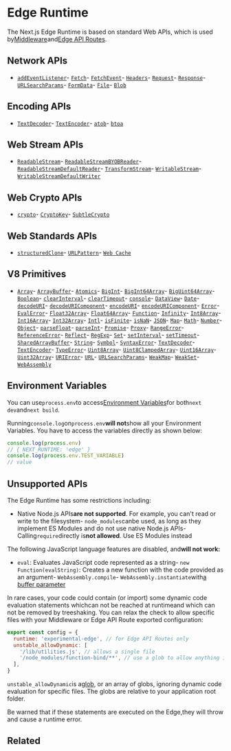 # Edge Runtime

The Next.js Edge Runtime is based on standard Web APIs, which is used by[Middleware](/docs/middleware)and[Edge API Routes](/docs/api-routes/edge-api-routes).

## Network APIs

- [`addEventListener`](https://developer.mozilla.org/en-US/docs/Web/API/EventTarget/addEventListener)- [`Fetch`](https://developer.mozilla.org/en-US/docs/Web/API/Fetch_API)- [`FetchEvent`](https://developer.mozilla.org/en-US/docs/Web/API/FetchEvent)- [`Headers`](https://developer.mozilla.org/en-US/docs/Web/API/Headers)- [`Request`](https://developer.mozilla.org/en-US/docs/Web/API/Request)- [`Response`](https://developer.mozilla.org/en-US/docs/Web/API/Response)- [`URLSearchParams`](https://developer.mozilla.org/en-US/docs/Web/API/URLSearchParams)- [`FormData`](https://developer.mozilla.org/en-US/docs/Web/API/FormData)- [`File`](https://developer.mozilla.org/en-US/docs/Web/API/File)- [`Blob`](https://developer.mozilla.org/en-US/docs/Web/API/Blob)

## Encoding APIs

- [`TextDecoder`](https://developer.mozilla.org/en-US/docs/Web/API/TextDecoder)- [`TextEncoder`](https://developer.mozilla.org/en-US/docs/Web/API/TextEncoder)- [`atob`](https://developer.mozilla.org/en-US/docs/Web/API/WindowBase64/atob)- [`btoa`](https://developer.mozilla.org/en-US/docs/Web/API/WindowBase64/btoa)

## Web Stream APIs

- [`ReadableStream`](https://developer.mozilla.org/en-US/docs/Web/API/ReadableStream)- [`ReadableStreamBYOBReader`](https://developer.mozilla.org/en-US/docs/Web/API/ReadableStreamBYOBReader)- [`ReadableStreamDefaultReader`](https://developer.mozilla.org/en-US/docs/Web/API/ReadableStreamDefaultReader)- [`TransformStream`](https://developer.mozilla.org/en-US/docs/Web/API/TransformStream)- [`WritableStream`](https://developer.mozilla.org/en-US/docs/Web/API/WritableStream)- [`WritableStreamDefaultWriter`](https://developer.mozilla.org/en-US/docs/Web/API/WritableStreamDefaultWriter)

## Web Crypto APIs

- [`crypto`](https://developer.mozilla.org/en-US/docs/Web/API/Web_Crypto_API)- [`CryptoKey`](https://developer.mozilla.org/en-US/docs/Web/API/CryptoKey)- [`SubtleCrypto`](https://developer.mozilla.org/en-US/docs/Web/API/SubtleCrypto)

## Web Standards APIs

- [`structuredClone`](https://developer.mozilla.org/en-US/docs/Web/API/Web_Workers_API/Structured_clone_algorithm)- [`URLPattern`](https://developer.mozilla.org/en-US/docs/Web/API/URLPattern)- [`Web Cache`](https://developer.mozilla.org/en-US/docs/Web/API/Cache)

## V8 Primitives

- [`Array`](https://developer.mozilla.org/en-US/docs/Web/JavaScript/Reference/Global_Objects/Array)- [`ArrayBuffer`](https://developer.mozilla.org/en-US/docs/Web/JavaScript/Reference/Global_Objects/ArrayBuffer)- [`Atomics`](https://developer.mozilla.org/en-US/docs/Web/JavaScript/Reference/Global_Objects/Atomics)- [`BigInt`](https://developer.mozilla.org/en-US/docs/Web/JavaScript/Reference/Global_Objects/BigInt)- [`BigInt64Array`](https://developer.mozilla.org/en-US/docs/Web/JavaScript/Reference/Global_Objects/BigInt64Array)- [`BigUint64Array`](https://developer.mozilla.org/en-US/docs/Web/JavaScript/Reference/Global_Objects/BigUint64Array)- [`Boolean`](https://developer.mozilla.org/en-US/docs/Web/JavaScript/Reference/Global_Objects/Boolean)- [`clearInterval`](https://developer.mozilla.org/en-US/docs/Web/API/WindowTimers/clearInterval)- [`clearTimeout`](https://developer.mozilla.org/en-US/docs/Web/API/WindowTimers/clearTimeout)- [`console`](https://developer.mozilla.org/en-US/docs/Web/API/Console)- [`DataView`](https://developer.mozilla.org/en-US/docs/Web/JavaScript/Reference/Global_Objects/DataView)- [`Date`](https://developer.mozilla.org/en-US/docs/Web/JavaScript/Reference/Global_Objects/Date)- [`decodeURI`](https://developer.mozilla.org/en-US/docs/Web/JavaScript/Reference/Global_Objects/decodeURI)- [`decodeURIComponent`](https://developer.mozilla.org/en-US/docs/Web/JavaScript/Reference/Global_Objects/decodeURIComponent)- [`encodeURI`](https://developer.mozilla.org/en-US/docs/Web/JavaScript/Reference/Global_Objects/encodeURI)- [`encodeURIComponent`](https://developer.mozilla.org/en-US/docs/Web/JavaScript/Reference/Global_Objects/encodeURIComponent)- [`Error`](https://developer.mozilla.org/en-US/docs/Web/JavaScript/Reference/Global_Objects/Error)- [`EvalError`](https://developer.mozilla.org/en-US/docs/Web/JavaScript/Reference/Global_Objects/EvalError)- [`Float32Array`](https://developer.mozilla.org/en-US/docs/Web/JavaScript/Reference/Global_Objects/Float32Array)- [`Float64Array`](https://developer.mozilla.org/en-US/docs/Web/JavaScript/Reference/Global_Objects/Float64Array)- [`Function`](https://developer.mozilla.org/en-US/docs/Web/JavaScript/Reference/Global_Objects/Function)- [`Infinity`](https://developer.mozilla.org/en-US/docs/Web/JavaScript/Reference/Global_Objects/Infinity)- [`Int8Array`](https://developer.mozilla.org/en-US/docs/Web/JavaScript/Reference/Global_Objects/Int8Array)- [`Int16Array`](https://developer.mozilla.org/en-US/docs/Web/JavaScript/Reference/Global_Objects/Int16Array)- [`Int32Array`](https://developer.mozilla.org/en-US/docs/Web/JavaScript/Reference/Global_Objects/Int32Array)- [`Intl`](https://developer.mozilla.org/en-US/docs/Web/JavaScript/Reference/Global_Objects/Intl)- [`isFinite`](https://developer.mozilla.org/en-US/docs/Web/JavaScript/Reference/Global_Objects/isFinite)- [`isNaN`](https://developer.mozilla.org/en-US/docs/Web/JavaScript/Reference/Global_Objects/isNaN)- [`JSON`](https://developer.mozilla.org/en-US/docs/Web/JavaScript/Reference/Global_Objects/JSON)- [`Map`](https://developer.mozilla.org/en-US/docs/Web/JavaScript/Reference/Global_Objects/Map)- [`Math`](https://developer.mozilla.org/en-US/docs/Web/JavaScript/Reference/Global_Objects/Math)- [`Number`](https://developer.mozilla.org/en-US/docs/Web/JavaScript/Reference/Global_Objects/Number)- [`Object`](https://developer.mozilla.org/en-US/docs/Web/JavaScript/Reference/Global_Objects/Object)- [`parseFloat`](https://developer.mozilla.org/en-US/docs/Web/JavaScript/Reference/Global_Objects/parseFloat)- [`parseInt`](https://developer.mozilla.org/en-US/docs/Web/JavaScript/Reference/Global_Objects/parseInt)- [`Promise`](https://developer.mozilla.org/en-US/docs/Web/JavaScript/Reference/Global_Objects/Promise)- [`Proxy`](https://developer.mozilla.org/en-US/docs/Web/JavaScript/Reference/Global_Objects/Proxy)- [`RangeError`](https://developer.mozilla.org/en-US/docs/Web/JavaScript/Reference/Global_Objects/RangeError)- [`ReferenceError`](https://developer.mozilla.org/en-US/docs/Web/JavaScript/Reference/Global_Objects/ReferenceError)- [`Reflect`](https://developer.mozilla.org/en-US/docs/Web/JavaScript/Reference/Global_Objects/Reflect)- [`RegExp`](https://developer.mozilla.org/en-US/docs/Web/JavaScript/Reference/Global_Objects/RegExp)- [`Set`](https://developer.mozilla.org/en-US/docs/Web/JavaScript/Reference/Global_Objects/Set)- [`setInterval`](https://developer.mozilla.org/en-US/docs/Web/API/WindowTimers/setInterval)- [`setTimeout`](https://developer.mozilla.org/en-US/docs/Web/API/WindowTimers/setTimeout)- [`SharedArrayBuffer`](https://developer.mozilla.org/en-US/docs/Web/JavaScript/Reference/Global_Objects/SharedArrayBuffer)- [`String`](https://developer.mozilla.org/en-US/docs/Web/JavaScript/Reference/Global_Objects/String)- [`Symbol`](https://developer.mozilla.org/en-US/docs/Web/JavaScript/Reference/Global_Objects/Symbol)- [`SyntaxError`](https://developer.mozilla.org/en-US/docs/Web/JavaScript/Reference/Global_Objects/SyntaxError)- [`TextDecoder`](https://developer.mozilla.org/en-US/docs/Web/API/TextDecoder)- [`TextEncoder`](https://developer.mozilla.org/en-US/docs/Web/API/TextEncoder)- [`TypeError`](https://developer.mozilla.org/en-US/docs/Web/JavaScript/Reference/Global_Objects/TypeError)- [`Uint8Array`](https://developer.mozilla.org/en-US/docs/Web/JavaScript/Reference/Global_Objects/Uint8Array)- [`Uint8ClampedArray`](https://developer.mozilla.org/en-US/docs/Web/JavaScript/Reference/Global_Objects/Uint8ClampedArray)- [`Uint16Array`](https://developer.mozilla.org/en-US/docs/Web/JavaScript/Reference/Global_Objects/Uint16Array)- [`Uint32Array`](https://developer.mozilla.org/en-US/docs/Web/JavaScript/Reference/Global_Objects/Uint32Array)- [`URIError`](https://developer.mozilla.org/en-US/docs/Web/JavaScript/Reference/Global_Objects/URIError)- [`URL`](https://developer.mozilla.org/en-US/docs/Web/API/URL)- [`URLSearchParams`](https://developer.mozilla.org/en-US/docs/Web/API/URLSearchParams)- [`WeakMap`](https://developer.mozilla.org/en-US/docs/Web/JavaScript/Reference/Global_Objects/WeakMap)- [`WeakSet`](https://developer.mozilla.org/en-US/docs/Web/JavaScript/Reference/Global_Objects/WeakSet)- [`WebAssembly`](https://developer.mozilla.org/en-US/docs/Web/JavaScript/Reference/Global_Objects/WebAssembly)

## Environment Variables

You can use`process.env`to access[Environment Variables](/docs/basic-features/environment-variables)for both`next dev`and`next build`.

Running`console.log`on`process.env`**will not**show all your Environment Variables. You have to access the variables directly as shown below:

```javascript
console.log(process.env)
// { NEXT_RUNTIME: 'edge' }
console.log(process.env.TEST_VARIABLE)
// value

```

## Unsupported APIs

The Edge Runtime has some restrictions including:

- Native Node.js APIs**are not supported**. For example, you can't read or write to the filesystem- `node_modules`canbe used, as long as they implement ES Modules and do not use native Node.js APIs- Calling`require`directly is**not allowed**. Use ES Modules instead

The following JavaScript language features are disabled, and**will not work:**

- `eval`: Evaluates JavaScript code represented as a string- `new Function(evalString)`: Creates a new function with the code provided as an argument- `WebAssembly.compile`- `WebAssembly.instantiate`with[a buffer parameter](https://developer.mozilla.org/en-US/docs/Web/JavaScript/Reference/Global_Objects/WebAssembly/instantiate#primary_overload_%E2%80%94_taking_wasm_binary_code)

In rare cases, your code could contain (or import) some dynamic code evaluation statements whichcan not be reached at runtimeand which can not be removed by treeshaking.
You can relax the check to allow specific files with your Middleware or Edge API Route exported configuration:

```javascript
export const config = {
  runtime: 'experimental-edge', // for Edge API Routes only
  unstable_allowDynamic: [
    '/lib/utilities.js', // allows a single file
    '/node_modules/function-bind/**', // use a glob to allow anything in the function-bind 3rd party module
  ],
}

```

`unstable_allowDynamic`is a[glob](https://github.com/micromatch/micromatch#matching-features), or an array of globs, ignoring dynamic code evaluation for specific files. The globs are relative to your application root folder.

Be warned that if these statements are executed on the Edge,they will throw and cause a runtime error.

## Related






